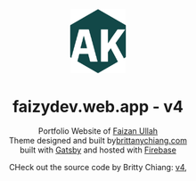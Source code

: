 <div align="center">
  <img alt="Logo" src="https://raw.githubusercontent.com/bchiang7/v4/main/src/images/logo.png" width="100" />
</div>
<h1 align="center">
  faizydev.web.app - v4
</h1>
<p align="center">
  Portfolio Website of <a href="https://faizydev.web.app" target="_blank">Faizan Ullah</a><br/>Theme designed and built by<a href="https://brittanychiang.com" target="_blank">brittanychiang.com</a><br/>built with <a href="https://www.gatsbyjs.org/" target="_blank">Gatsby</a> and hosted with <a href="https://www.firebase.com/" target="_blank">Firebase</a>
</p>
<p align="center">
  CHeck out the source code by Britty Chiang:
  <a href="https://github.com/bchiang7/v4" target="_blank">v4</a>,
</p>